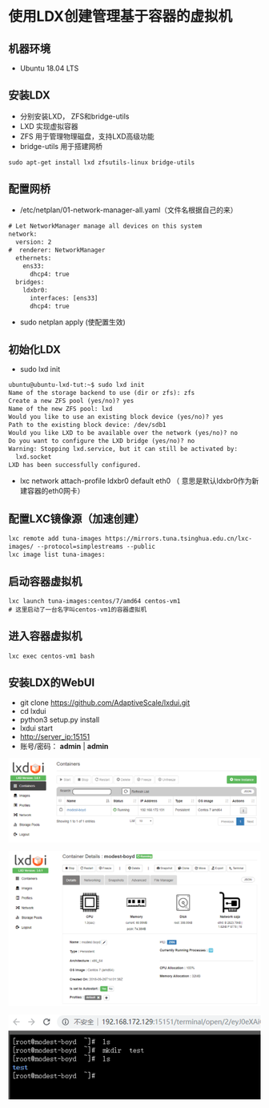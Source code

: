 # 使用LDX创建管理基于容器的虚拟机

## 机器环境

*  Ubuntu 18.04 LTS

## 安装LDX

*  分别安装LXD， ZFS和bridge-utils
  * LXD 实现虚拟容器
  * ZFS 用于管理物理磁盘，支持LXD高级功能
  * bridge-utils 用于搭建网桥

```text
sudo apt-get install lxd zfsutils-linux bridge-utils
```

## 配置网桥

*  /etc/netplan/01-network-manager-all.yaml（文件名根据自己的来）

```text
# Let NetworkManager manage all devices on this system
network:
  version: 2
#  renderer: NetworkManager
  ethernets:
    ens33:
      dhcp4: true
  bridges:
    ldxbr0:
      interfaces: [ens33]
      dhcp4: true
```

*  sudo netplan apply  \(使配置生效\)

## 初始化LDX

*  sudo lxd init

```text
ubuntu@ubuntu-lxd-tut:~$ sudo lxd init
Name of the storage backend to use (dir or zfs): zfs
Create a new ZFS pool (yes/no)? yes
Name of the new ZFS pool: lxd
Would you like to use an existing block device (yes/no)? yes
Path to the existing block device: /dev/sdb1
Would you like LXD to be available over the network (yes/no)? no
Do you want to configure the LXD bridge (yes/no)? no
Warning: Stopping lxd.service, but it can still be activated by:
  lxd.socket
LXD has been successfully configured.
```

*  lxc network attach-profile ldxbr0 default eth0 （ 意思是默认ldxbr0作为新建容器的eth0网卡）

## 配置LXC镜像源（加速创建）

```text
lxc remote add tuna-images https://mirrors.tuna.tsinghua.edu.cn/lxc-images/ --protocol=simplestreams --public
lxc image list tuna-images:
```

##  启动容器虚拟机

```text
lxc launch tuna-images:centos/7/amd64 centos-vm1
# 这里启动了一台名字叫centos-vm1的容器虚拟机
```

## 进入容器虚拟机

```text
lxc exec centos-vm1 bash
```

## 安装LDX的WebUI

*  git clone https://github.com/AdaptiveScale/lxdui.git
*  cd lxdui
*  python3 setup.py install
*  lxdui start
* [http://server\_ip:15151](http://127.0.0.1:15151)
* 账号/密码： **admin** \| **admin**

![](../.gitbook/assets/1%20%284%29.png)

![](../.gitbook/assets/2%20%282%29.png)

![](../.gitbook/assets/3.png)

